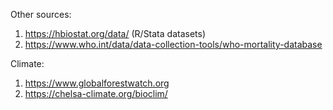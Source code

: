Other sources:

1. https://hbiostat.org/data/ (R/Stata datasets)
1. https://www.who.int/data/data-collection-tools/who-mortality-database

Climate:

1. https://www.globalforestwatch.org
1. https://chelsa-climate.org/bioclim/

